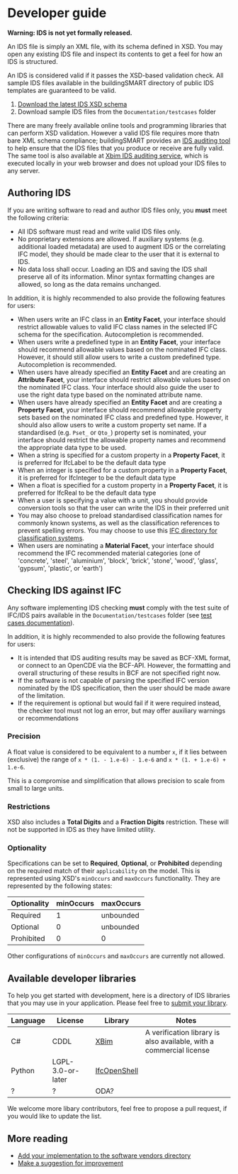 # Developer guide

**Warning: IDS is not yet formally released.**

An IDS file is simply an XML file, with its schema defined in XSD. You may open any existing IDS file and inspect its contents to get a feel for how an IDS is structured.

An IDS is considered valid if it passes the XSD-based validation check. All sample IDS files available in the buildingSMART directory of public IDS templates are guaranteed to be valid.

1. [Download the latest IDS XSD schema](https://github.com/buildingSMART/IDS/blob/master/Development/ids.xsd)
2. Download sample IDS files from the `Documentation/testcases` folder

There are many freely available online tools and programming libraries that can perform XSD validation.
However a valid IDS file requires more thatn bare XML schema compliance; buildingSMART provides an [IDS auditing tool](https://github.com/buildingSMART/IDS-Audit-tool/) to help ensure that the IDS files that you produce or receive are fully valid. The same tool is also available at [Xbim IDS auditing service](https://www.xbim.it/ids), which is executed locally in your web browser and does not upload your IDS files to any server.

## Authoring IDS

If you are writing software to read and author IDS files only, you **must** meet the following criteria:

- All IDS software must read and write valid IDS files only.
- No proprietary extensions are allowed. If auxiliary systems (e.g. additional loaded metadata) are used to augment IDS or the correlating IFC model, they should be made clear to the user that it is external to IDS.
- No data loss shall occur. Loading an IDS and saving the IDS shall preserve all of its information. Minor syntax formatting changes are allowed, so long as the data remains unchanged.

In addition, it is highly recommended to also provide the following features for users:

- When users write an IFC class in an **Entity Facet**, your interface should restrict allowable values to valid IFC class names in the selected IFC schema for the specification. Autocompletion is recommended.
- When users write a predefined type in an **Entity Facet**, your interface should recommend allowable values based on the nominated IFC class. However, it should still allow users to write a custom predefined type. Autocompletion is recommended.
- When users have already specified an **Entity Facet** and are creating an **Attribute Facet**, your interface should restrict allowable values based on the nominated IFC class. Your interface should also guide the user to use the right data type based on the nominated attribute name.
- When users have already specified an **Entity Facet** and are creating a **Property Facet**, your interface should recommend allowable property sets based on the nominated IFC class and predefined type. However, it should also allow users to write a custom property set name. If a standardised (e.g. `Pset_` or `Qto_`) property set is nominated, your interface should restrict the allowable property names and recommend the appropriate data type to be used.
- When a string is specified for a custom property in a **Property Facet**, it is preferred for IfcLabel to be the default data type
- When an integer is specified for a custom property in a **Property Facet**, it is preferred for IfcInteger to be the default data type
- When a float is specified for a custom property in a **Property Facet**, it is preferred for IfcReal to be the default data type
- When a user is specifying a value with a unit, you should provide conversion tools so that the user can write the IDS in their preferred unit
- You may also choose to preload standardised classification names for commonly known systems, as well as the classification references to prevent spelling errors. You may choose to use this [IFC directory for classification systems](https://github.com/Moult/ifcclassification).
- When users are nominating a **Material Facet**, your interface should recommend the IFC recommended material categories (one of 'concrete', 'steel', 'aluminium', 'block', 'brick', 'stone', 'wood', 'glass', 'gypsum', 'plastic', or 'earth')

## Checking IDS against IFC

Any software implementing IDS checking **must** comply with the test suite of IFC/IDS pairs available in the `Documentation/testcases` folder (see [test cases documentation](testscases/scripts.md)).

In addition, it is highly recommended to also provide the following features for users:

- It is intended that IDS auditing results may be saved as BCF-XML format, or connect to an OpenCDE via the BCF-API. However, the formatting and overall structuring of these results in BCF are not specified right now.
- If the software is not capable of parsing the specified IFC version nominated by the IDS specification, then the user should be made aware of the limitation.
- If the requirement is optional but would fail if it were required instead, the checker tool must not log an error, but may offer auxiliary warnings or recommendations

### Precision

A float value is considered to be equivalent to a number `x`, if it lies between (exclusive) the range of `x * (1. - 1.e-6) - 1.e-6` and `x * (1. + 1.e-6) + 1.e-6`.

This is a compromise and simplification that allows precision to scale from small to large units.

### Restrictions

XSD also includes a **Total Digits** and a **Fraction Digits** restriction. These will not be supported in IDS as they have limited utility.

### Optionality

Specifications can be set to **Required**, **Optional**, or **Prohibited** depending on the required match of their `applicability` on the model. 
This is represented using XSD's `minOccurs` and `maxOccurs` functionality. They are represented by the following states:

| Optionality | minOccurs | maxOccurs |
| ----------- | --------- | --------- |
| Required    | 1         | unbounded |
| Optional    | 0         | unbounded |
| Prohibited  | 0         | 0         |

Other configurations of `minOccurs` and `maxOccurs` are currently not allowed.

## Available developer libraries

To help you get started with development, here is a directory of IDS libraries that you may use in your application. Please feel free to [submit your library](https://github.com/buildingSMART/IDS/pulls).

| Language | License           | Library                                      | Notes                                                               |
| -------- | ----------------- | -------------------------------------------- | ------------------------------------------------------------------- |
| C#       | CDDL              | [XBim](https://github.com/CBenghi/Xbim.Xids) | A verification library is also available, with a commercial license |
| Python   | LGPL-3.0-or-later | [IfcOpenShell](https://ifcopenshell.org/)    |                                                                     |
| ?        | ?                 | ODA?                                         |                                                                     |

We welcome more libary contributors, feel free to propose a pull request, if you would like to update the list.

## More reading

- [Add your implementation to the software vendors directory](https://technical.buildingsmart.org/resources/software-implementations/)
- [Make a suggestion for improvement](https://github.com/buildingSMART/IDS/issues)
